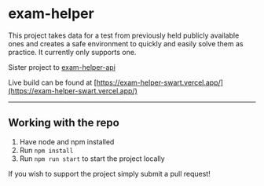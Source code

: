 # exam-helper

This project takes data for a test from previously held publicly available ones and creates a safe environment to quickly and easily solve them as practice.
It currently only supports one.

Sister project to [exam-helper-api](https://github.com/Bozhidar-A/exam-helper-api)

Live build can be found at [https://exam-helper-swart.vercel.app/](https://exam-helper-swart.vercel.app/)

---

## Working with the repo

1. Have node and npm installed
2. Run ```npm install```
3. Run ```npm run start``` to start the project locally

If you wish to support the project simply submit a pull request!

